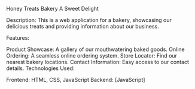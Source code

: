Honey Treats Bakery
A Sweet Delight

Description:
This is a web application for a bakery, showcasing our delicious treats and providing information about our business.

Features:

Product Showcase: A gallery of our mouthwatering baked goods.
Online Ordering: A seamless online ordering system.
Store Locator: Find our nearest bakery locations.
Contact Information: Easy access to our contact details.
Technologies Used:

Frontend: HTML, CSS, JavaScript
Backend: [JavaScript]
